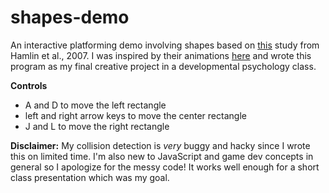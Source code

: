 # shapes-demo
An interactive platforming demo involving shapes based on [this](https://www.nature.com/articles/nature06288) study from Hamlin et al., 2007. I was inspired by their animations [here](https://www.nature.com/articles/nature06288/figures/1) and wrote this program as my final creative project in a developmental psychology class.

**Controls**
* A and D to move the left rectangle
* left and right arrow keys to move the center rectangle
* J and L to move the right rectangle

**Disclaimer:** My collision detection is *very* buggy and hacky since I wrote this on limited time. I'm also new to JavaScript and game dev concepts in general so I apologize for the messy code! It works well enough for a short class presentation which was my goal.
